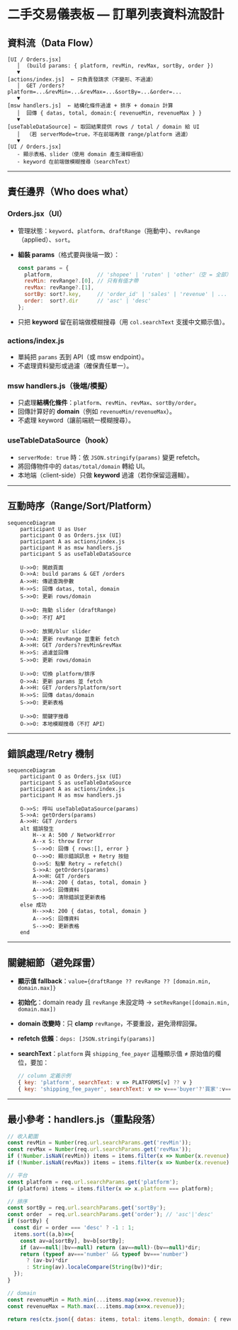 # 二手交易儀表板 — 訂單列表資料流設計

## 資料流（Data Flow）

```
[UI / Orders.jsx]
   │  (build params: { platform, revMin, revMax, sortBy, order })
   ▼
[actions/index.js]  ← 只負責發請求（不變形、不過濾）
   │  GET /orders?platform=...&revMin=...&revMax=...&sortBy=...&order=...
   ▼
[msw handlers.js]  ← 結構化條件過濾 + 排序 + domain 計算
   │  回傳 { datas, total, domain:{ revenueMin, revenueMax } }
   ▼
[useTableDataSource] ← 取回結果提供 rows / total / domain 給 UI
   │  （若 serverMode=true，不在前端再做 range/platform 過濾）
   ▼
[UI / Orders.jsx]
   - 顯示表格、slider（使用 domain 產生滑桿極值）
   - keyword 在前端做模糊搜尋（searchText）
```

---

## 責任邊界（Who does what）

### Orders.jsx（UI）

* 管理狀態：`keyword`、`platform`、`draftRange`（拖動中）、`revRange`（applied）、`sort`。
* **組裝 params**（格式要與後端一致）：

  ```js
  const params = {
    platform,              // 'shopee' | 'ruten' | 'other'（空 = 全部）
    revMin: revRange?.[0], // 只有有值才帶
    revMax: revRange?.[1],
    sortBy: sort?.key,     // 'order_id' | 'sales' | 'revenue' | ...
    order:  sort?.dir      // 'asc' | 'desc'
  };
  ```
* 只把 **keyword** 留在前端做模糊搜尋（用 `col.searchText` 支援中文顯示值）。

### actions/index.js

* 單純把 `params` 丟到 API（或 msw endpoint）。
* 不處理資料變形或過濾（確保責任單一）。

### msw handlers.js（後端/模擬）

* 只處理**結構化條件**：`platform`、`revMin`、`revMax`、`sortBy/order`。
* 回傳計算好的 **domain**（例如 `revenueMin/revenueMax`）。
* 不處理 keyword（讓前端統一模糊搜尋）。

### useTableDataSource（hook）

* `serverMode: true` 時：依 `JSON.stringify(params)` 變更 refetch。
* 將回傳物件中的 `datas/total/domain` 轉給 UI。
* 本地端（client-side）只做 **keyword** 過濾（若你保留這邏輯）。

---

## 互動時序（Range/Sort/Platform）

```mermaid
sequenceDiagram
    participant U as User
    participant O as Orders.jsx (UI)
    participant A as actions/index.js
    participant H as msw handlers.js
    participant S as useTableDataSource

    U->>O: 開啟頁面
    O->>A: build params & GET /orders
    A->>H: 傳遞查詢參數
    H->>S: 回傳 datas, total, domain
    S->>O: 更新 rows/domain

    U->>O: 拖動 slider (draftRange)
    O->>O: 不打 API

    U->>O: 放開/blur slider
    O->>A: 更新 revRange 並重新 fetch
    A->>H: GET /orders?revMin&revMax
    H->>S: 過濾並回傳
    S->>O: 更新 rows/domain

    U->>O: 切換 platform/排序
    O->>A: 更新 params 並 fetch
    A->>H: GET /orders?platform/sort
    H->>S: 回傳 datas/domain
    S->>O: 更新表格

    U->>O: 關鍵字搜尋
    O->>O: 本地模糊搜尋（不打 API）
```

---

## 錯誤處理/Retry 機制
```mermaid
sequenceDiagram
    participant O as Orders.jsx (UI)
    participant S as useTableDataSource
    participant A as actions/index.js
    participant H as msw handlers.js

    O->>S: 呼叫 useTableDataSource(params)
    S->>A: getOrders(params)
    A->>H: GET /orders
    alt 錯誤發生
        H--x A: 500 / NetworkError
        A--x S: throw Error
        S-->>O: 回傳 { rows:[], error }
        O-->>O: 顯示錯誤訊息 + Retry 按鈕
        O->>S: 點擊 Retry → refetch()
        S->>A: getOrders(params)
        A->>H: GET /orders
        H-->>A: 200 { datas, total, domain }
        A-->>S: 回傳資料
        S-->>O: 清除錯誤並更新表格
    else 成功
        H-->>A: 200 { datas, total, domain }
        A-->>S: 回傳資料
        S-->>O: 更新表格
    end
```

---

## 關鍵細節（避免踩雷）

* **顯示值 fallback**：`value={draftRange ?? revRange ?? [domain.min, domain.max]}`
* **初始化**：domain ready 且 `revRange` 未設定時 → `setRevRange([domain.min, domain.max])`
* **domain 改變時**：只 **clamp** `revRange`，不要重設，避免滑桿回彈。
* **refetch 依賴**：`deps: [JSON.stringify(params)]`
* **searchText**：`platform` 與 `shipping_fee_payer` 這種顯示值 ≠ 原始值的欄位，要加：

  ```js
  // column 定義示例
  { key: 'platform', searchText: v => PLATFORMS[v] ?? v }
  { key: 'shipping_fee_payer', searchText: v => v==='buyer'?'買家':v==='seller'?'賣家':v }
  ```

---

## 最小參考：handlers.js（重點段落）

```js
// 收入範圍
const revMin = Number(req.url.searchParams.get('revMin'));
const revMax = Number(req.url.searchParams.get('revMax'));
if (!Number.isNaN(revMin)) items = items.filter(x => Number(x.revenue) >= revMin);
if (!Number.isNaN(revMax)) items = items.filter(x => Number(x.revenue) <= revMax);

// 平台
const platform = req.url.searchParams.get('platform');
if (platform) items = items.filter(x => x.platform === platform);

// 排序
const sortBy = req.url.searchParams.get('sortBy');
const order  = req.url.searchParams.get('order'); // 'asc'|'desc'
if (sortBy) {
  const dir = order === 'desc' ? -1 : 1;
  items.sort((a,b)=>{
    const av=a[sortBy], bv=b[sortBy];
    if (av==null||bv==null) return (av==null)-(bv==null)*dir;
    return (typeof av==='number' && typeof bv==='number')
      ? (av-bv)*dir
      : String(av).localeCompare(String(bv))*dir;
  });
}

// domain
const revenueMin = Math.min(...items.map(x=>x.revenue));
const revenueMax = Math.max(...items.map(x=>x.revenue));

return res(ctx.json({ datas: items, total: items.length, domain: { revenueMin, revenueMax } }));
```
